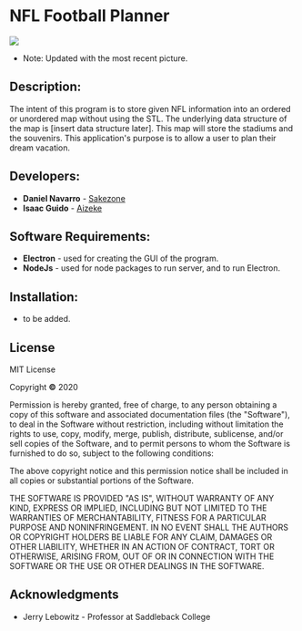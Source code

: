# NFL Football Planner

![](https://i.imgur.com/1QpCYAk.png)

* Note: Updated with the most recent picture.

## Description: 
The intent of this program is to store given NFL information into an ordered or unordered map without using the STL. The underlying data structure of the map is [insert data structure later]. This map will store the stadiums and the souvenirs. This application's purpose is to allow a user to plan their dream vacation.

## Developers:
* **Daniel Navarro** - [Sakezone](https://github.com/Sakezone)
* **Isaac Guido** - [Aizeke](https://github.com/Aizeke)

## Software Requirements:
* **Electron** - used for creating the GUI of the program.
* **NodeJs** - used for node packages to run server, and to run Electron.

## Installation:
* to be added.

## License

MIT License

Copyright **©** 2020

Permission is hereby granted, free of charge, to any person obtaining a copy of this software and associated documentation files (the "Software"), to deal in the Software without restriction, including without limitation the rights to use, copy, modify, merge, publish, distribute, sublicense, and/or sell copies of the Software, and to permit persons to whom the Software is furnished to do so, subject to the following conditions:

The above copyright notice and this permission notice shall be included in all copies or substantial portions of the Software.

THE SOFTWARE IS PROVIDED "AS IS", WITHOUT WARRANTY OF ANY KIND, EXPRESS OR IMPLIED, INCLUDING BUT NOT LIMITED TO THE WARRANTIES OF MERCHANTABILITY, FITNESS FOR A PARTICULAR PURPOSE AND NONINFRINGEMENT. IN NO EVENT SHALL THE AUTHORS OR COPYRIGHT HOLDERS BE LIABLE FOR ANY CLAIM, DAMAGES OR OTHER LIABILITY, WHETHER IN AN ACTION OF CONTRACT, TORT OR OTHERWISE, ARISING FROM, OUT OF OR IN CONNECTION WITH THE SOFTWARE OR THE USE OR OTHER DEALINGS IN THE SOFTWARE.

## Acknowledgments

- Jerry Lebowitz - Professor at Saddleback College

